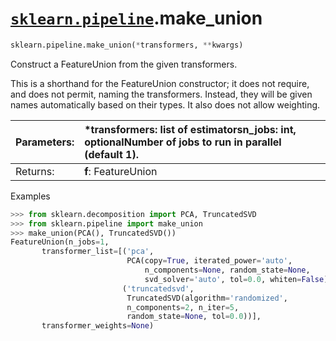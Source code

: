 # [`sklearn.pipeline`](http://scikit-learn.org/stable/modules/classes.html#module-sklearn.pipeline).make\_union

```py
sklearn.pipeline.make_union(*transformers, **kwargs)
```

Construct a FeatureUnion from the given transformers.

This is a shorthand for the FeatureUnion constructor; it does not require, and does not permit, naming the transformers. Instead, they will be given names automatically based on their types. It also does not allow weighting.

| Parameters: | **\*transformers**: list of estimators**n\_jobs**: int, optionalNumber of jobs to run in parallel \(default 1\). |
| :--- | :--- |
| Returns: | **f**: FeatureUnion |

Examples

```py
>>> from sklearn.decomposition import PCA, TruncatedSVD
>>> from sklearn.pipeline import make_union
>>> make_union(PCA(), TruncatedSVD())    
FeatureUnion(n_jobs=1,
       transformer_list=[('pca',
                          PCA(copy=True, iterated_power='auto',
                              n_components=None, random_state=None,
                              svd_solver='auto', tol=0.0, whiten=False)),
                         ('truncatedsvd',
                          TruncatedSVD(algorithm='randomized',
                          n_components=2, n_iter=5,
                          random_state=None, tol=0.0))],
       transformer_weights=None)
```



